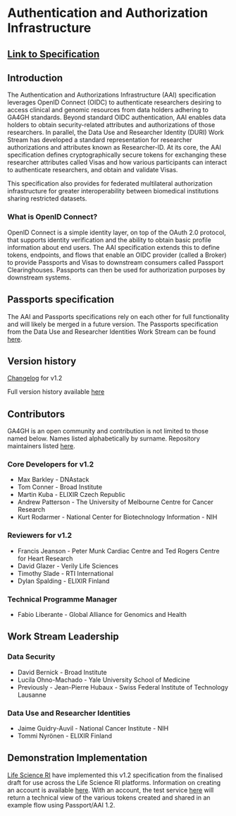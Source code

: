 # Authentication and Authorization Infrastructure

## [Link to Specification](https://ga4gh.github.io/data-security/)

## Introduction

The Authentication and Authorizations Infrastructure (AAI) specification
leverages OpenID Connect (OIDC) to authenticate researchers
desiring to access clinical and genomic resources from data
holders adhering to GA4GH standards. Beyond standard OIDC authentication, AAI enables
data holders to obtain security-related attributes and authorizations of those
researchers. In parallel, the Data Use and Researcher Identity (DURI) Work Stream has developed a standard
representation for researcher authorizations and attributes known as Researcher-ID.
At its core, the AAI specification defines cryptographically secure tokens for exchanging
these researcher attributes called Visas and how various
participants can interact to authenticate researchers, and obtain and validate Visas.

This specification also provides for federated multilateral authorization infrastructure for greater
interoperability between biomedical institutions sharing restricted datasets.  

### What is OpenID Connect?

OpenID Connect is a simple identity layer, on top of the OAuth 2.0 protocol, that supports identity verification and the ability to 
obtain basic profile information about end users. The AAI specification extends this to define tokens, 
endpoints, and flows that enable an OIDC provider (called a Broker) to
provide Passports and Visas to downstream consumers called Passport Clearinghouses. Passports can then be used for
authorization purposes by downstream systems.

## Passports specification
The AAI and Passports specifications rely on each other for full functionality and will likely be merged in a future version. The Passports specification from the Data Use and Researcher Identities Work Stream can be found [here](https://ga4gh-duri.github.io/researcher_ids/ga4gh_passport_v1.html).

## Version history 

[Changelog](https://ga4gh.github.io/data-security/changes-1_2) for v1.2

Full version history available [here](https://ga4gh.github.io/data-security/aai-openid-connect-profile#specification-revision-history)


## Contributors

GA4GH is an open community and contribution is not limited to those named below.
Names listed alphabetically by surname. Repository maintainers listed [here](./MAINTAINER.md).

### Core Developers for v1.2

- Max Barkley - DNAstack
- Tom Conner - Broad Institute
- Martin Kuba - ELIXIR Czech Republic
- Andrew Patterson - The University of Melbourne Centre for Cancer Research
- Kurt Rodarmer - National Center for Biotechnology Information - NIH

### Reviewers for v1.2

- Francis Jeanson - Peter Munk Cardiac Centre and Ted Rogers Centre for Heart Research
- David Glazer - Verily Life Sciences
- Timothy Slade - RTI International
- Dylan Spalding - ELIXIR Finland

### Technical Programme Manager

- Fabio Liberante - Global Alliance for Genomics and Health

## Work Stream Leadership

### Data Security

- David Bernick - Broad Institute
- Lucila Ohno-Machado - Yale University School of Medicine 
- Previously - Jean-Pierre Hubaux - Swiss Federal Institute of Technology Lausanne

### Data Use and Researcher Identities

- Jaime Guidry-Auvil - National Cancer Institute - NIH
- Tommi Nyrönen - ELIXIR Finland


## Demonstration Implementation

[Life Science RI](https://lifescience-ri.eu/) have implemented this v1.2 specification from the finalised draft for use across the Life Science RI platforms. 
Information on creating an account is available [here](https://lifescience-ri.eu/ls-login/users/how-to-get-and-use-life-science-id.html).
With an account, the test service [here](https://echo.aai.elixir-czech.org/) will return a technical view of the various tokens created and shared in an example flow using Passport/AAI 1.2. 
